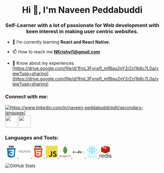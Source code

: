 

<h1 align="center">Hi 👋, I'm Naveen Peddabuddi</h1>

<h3 align="center">Self-Learner with a lot of passionate for Web development with keen interest in making user centric websites.</h3>

- 🌱 I’m currently learning **React and React Native.**

- 📫 How to reach me **NKrishvi1@gmail.com**

- 📄 Know about my experiences [https://drive.google.com/file/d/1fmL3FxnsfI_mfBqu2nY2rZcl1b6c7L0a/view?usp=sharing](https://drive.google.com/file/d/1fmL3FxnsfI_mfBqu2nY2rZcl1b6c7L0a/view?usp=sharing)

<h3 align="left">Connect with me:</h3>
<!-- <div style="display:flex"> -->
<p align="left">
<a href="https://www.linkedin.com/in/naveen-peddabuddi/" target="blank"><img align="center" src="https://user-images.githubusercontent.com/95956273/158857898-7ac0e625-18d1-4dd7-810e-dfca3ba6e263.png" alt="https://www.linkedin.com/in/naveen-peddabuddi/edit/secondary-language/" height="40" width="40" /></a> 
<a href ="https://t.me/nkrishvi"><img align="center" src="https://user-images.githubusercontent.com/95956273/158855523-352faba4-932c-4668-867d-c2f82a994b51.png" height="40" width="40" /></a>
 <a href ="https://twitter.com/nkrishvi"><img align="center" src="https://user-images.githubusercontent.com/95956273/158857432-9fb02672-e6ce-4430-ae31-382158e2e62c.png" height="40" width="40" /></a>

</p>






<h3 align="left">Languages and Tools:</h3>
<p align="left"> <a href="https://www.w3schools.com/css/" target="_blank" rel="noreferrer"> <img src="https://raw.githubusercontent.com/devicons/devicon/master/icons/css3/css3-original-wordmark.svg" alt="css3" width="40" height="40"/> </a> <a href="https://expressjs.com" target="_blank" rel="noreferrer"> <img src="https://raw.githubusercontent.com/devicons/devicon/master/icons/express/express-original-wordmark.svg" alt="express" width="40" height="40"/> </a> <a href="https://www.w3.org/html/" target="_blank" rel="noreferrer"> <img src="https://raw.githubusercontent.com/devicons/devicon/master/icons/html5/html5-original-wordmark.svg" alt="html5" width="40" height="40"/> </a> <a href="https://developer.mozilla.org/en-US/docs/Web/JavaScript" target="_blank" rel="noreferrer"> <img src="https://raw.githubusercontent.com/devicons/devicon/master/icons/javascript/javascript-original.svg" alt="javascript" width="40" height="40"/> </a> <a href="https://www.mongodb.com/" target="_blank" rel="noreferrer"> <img src="https://raw.githubusercontent.com/devicons/devicon/master/icons/mongodb/mongodb-original-wordmark.svg" alt="mongodb" width="40" height="40"/> </a> <a href="https://nodejs.org" target="_blank" rel="noreferrer"> <img src="https://raw.githubusercontent.com/devicons/devicon/master/icons/nodejs/nodejs-original-wordmark.svg" alt="nodejs" width="40" height="40"/> </a> <a href="https://reactjs.org/" target="_blank" rel="noreferrer"> <img src="https://raw.githubusercontent.com/devicons/devicon/master/icons/react/react-original-wordmark.svg" alt="react" width="40" height="40"/> </a> <a href="https://redis.io" target="_blank" rel="noreferrer"> <img src="https://raw.githubusercontent.com/devicons/devicon/master/icons/redis/redis-original-wordmark.svg" alt="redis" width="40" height="40"/> </a> </p>

![GitHub Stats](https://github-readme-stats.vercel.app/api?username=naveen-peddabuddi)
